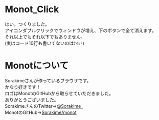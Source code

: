 # Monot_Click
はい。つくりました。<br>
アイコンダブルクリックでウィンドウが増え、下のボタンで全て消えます。<br>
それ以上でもそれ以下でもありません。<br>
(実はコード10行も書いてないのはﾅｲｼｮ)

# Monotについて
Sorakimeさんが作っているブラウザです。<br>
かなり好きです！<br>
ロゴはMonotのGitHubから取らせていただきました。<br>
ありがとうございました。<br>
SorakimeさんのTwitter→<a href="https://twitter.com/Sorakime_">@Sorakime_</a><br>
MonotのGitHub→<a href="https://github.com/Sorakime/monot">Sorakime/monot</a>
